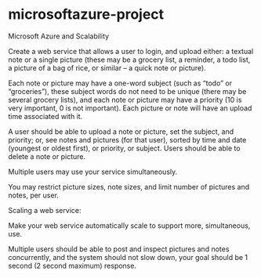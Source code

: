 # microsoftazure-project

Microsoft Azure and Scalability

Create a web service that allows a user to login, and upload either: a textual note or a single picture (these may be a
grocery list, a reminder, a todo list, a picture of a bag of rice, or similar – a quick note or picture).

Each note or picture may have a one-word subject (such as “todo” or “groceries”), these subject words do not need
to be unique (there may be several grocery lists), and each note or picture may have a priority (10 is very important,
0 is not important). Each picture or note will have an upload time associated with it.

A user should be able to upload a note or picture, set the subject, and priority; or, see notes and pictures
(for that user), sorted by time and date (youngest or oldest first), or priority, or subject.
Users should be able to delete a note or picture.

Multiple users may use your service simultaneously.

You may restrict picture sizes, note sizes, and limit number of pictures and notes, per user.

Scaling a web service:

Make your web service automatically scale to support more, simultaneous, use.

Multiple users should be able to post and inspect pictures and notes concurrently, and the system should not
slow down, your goal should be 1 second (2 second maximum) response.
